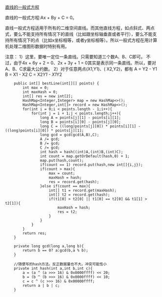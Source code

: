 [直线的一般式方程](https://baike.baidu.com/item/%E7%9B%B4%E7%BA%BF%E7%9A%84%E4%B8%80%E8%88%AC%E5%BC%8F%E6%96%B9%E7%A8%8B/11052424?fr=aladdin)

直线的一般式方程:Ax + By + C = 0。

直线一般式方程适用于所有的二维空间直线。而其他直线方程，如点斜式、两点式，要么不能支持所有情况下的直线（比如跟坐标轴垂直或者平行），要么不能支持所有情况下的点（比如x坐标相等，或者y坐标相等）。所以一般式方程在用计算机处理二维图形数据时特别有用。

注意： 1）这里，要唯一定位一条直线。只需要知道三个数A、B、C即可。 不过，由于4x + 6y + 2 = 0、2x + 3y + 1 = 0其实是表示同一条直线。所以，要对A、B、C求最大公约数。 2）对于任意两点(X1,Y1)、(
X2,Y2)，都有 A = Y2 - Y1 B = X1 - X2 C = X2*Y1 - X1*Y2

```
    public int[] bestLine(int[][] points) {
        int max = 0;
        int maxHash = 0;
        int[] res = new int[2];
        HashMap<Integer,Integer> map = new HashMap<>();
        HashMap<Integer,int[]> record = new HashMap<>();
        for(int i = 0;i < points.length - 1;i++){
            for(int j = i + 1;j < points.length;j++){
                long A = points[j][1] - points[i][1];
                long B = points[i][0] - points[j][0];
                long C = ((long)points[j][0]) * points[i][1] - ((long)points[i][0]) * points[j][1];
                long gcd = gcd(gcd(A,B),C);
                A /= gcd;
                B /= gcd;
                C /= gcd;
                int hash = hash((int)A,(int)B,(int)C);
                int count = map.getOrDefault(hash,0) + 1;
                map.put(hash,count);
                if(count == 1) record.put(hash,new int[]{i,j});
                if(count > max){
                    max = count;
                    maxHash = hash;
                    res = record.get(hash);
                }else if(count == max){
                    int[] t1 = record.get(maxHash);
                    int[] t2 = record.get(hash);
                    if(t1[0] > t2[0] || t1[0] == t2[0] && t1[1] > t2[1]){
                        maxHash = hash;
                        res = t2;
                    }
                }
            }
        }
        return res;
    }

    private long gcd(long a,long b){
        return b == 0? a:gcd(b,a % b);
    }

    //随便写的hash方法。反正数据量也不大。冲突可能性小
    private int hash(int a,int b,int c){
        a = (a ^ (a >>> 16) & 0x0000ffff) << 20;
        b = (b ^ (b >>> 16) & 0x0000ffff) << 10;
        c = c ^ (c >>> 16) & 0x00000ffff;
        return a | b | c;
    }
```


